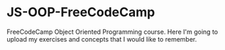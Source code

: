 # JS-OOP-FreeCodeCamp
FreeCodeCamp Object Oriented Programming course. Here I'm going to upload my exercises and concepts that I would like to remember.
